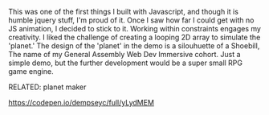 This was one of the first things I built with Javascript, and though it is humble jquery stuff, I'm proud of it.  Once I saw how far I could get with no JS animation, I decided to stick to it.  Working within constraints engages my creativity.  I liked the challenge of creating a looping 2D array to simulate the 'planet.'  The design of the 'planet' in the demo is a silouhuette of a Shoebill, The name of my General Assembly Web Dev Immersive cohort.  Just a simple demo, but the further development would be a super small RPG game engine.

RELATED: planet maker

https://codepen.io/dempseyc/full/yLydMEM
